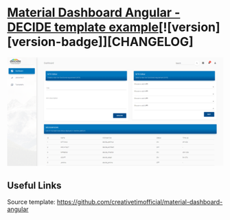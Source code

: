 # [Material Dashboard Angular - DECIDE template example]()[![version][version-badge]][CHANGELOG]

![alt text](https://github.com/antoniofll/decide-template/blob/master/decide1.png "DECIDE template")

## Useful Links

Source template: <https://github.com/creativetimofficial/material-dashboard-angular>
